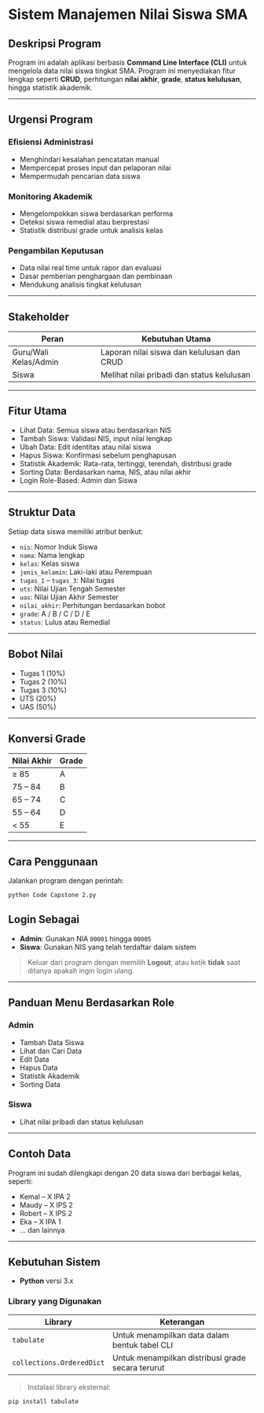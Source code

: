 
# Sistem Manajemen Nilai Siswa SMA

## Deskripsi Program

Program ini adalah aplikasi berbasis **Command Line Interface (CLI)** untuk mengelola data nilai siswa tingkat SMA. Program ini menyediakan fitur lengkap seperti **CRUD**, perhitungan **nilai akhir**, **grade**, **status kelulusan**, hingga statistik akademik.

---

## Urgensi Program

### Efisiensi Administrasi
- Menghindari kesalahan pencatatan manual
- Mempercepat proses input dan pelaporan nilai
- Mempermudah pencarian data siswa

### Monitoring Akademik
- Mengelompokkan siswa berdasarkan performa
- Deteksi siswa remedial atau berprestasi
- Statistik distribusi grade untuk analisis kelas

### Pengambilan Keputusan
- Data nilai real time untuk rapor dan evaluasi
- Dasar pemberian penghargaan dan pembinaan
- Mendukung analisis tingkat kelulusan

---

## Stakeholder

| Peran                 | Kebutuhan Utama                                          |
|-----------------------|----------------------------------------------------------|
| Guru/Wali Kelas/Admin | Laporan nilai siswa dan kelulusan dan CRUD               | 
| Siswa                 | Melihat nilai pribadi dan status kelulusan               |

---

## Fitur Utama

- Lihat Data: Semua siswa atau berdasarkan NIS
- Tambah Siswa: Validasi NIS, input nilai lengkap
- Ubah Data: Edit identitas atau nilai siswa
- Hapus Siswa: Konfirmasi sebelum penghapusan
- Statistik Akademik: Rata-rata, tertinggi, terendah, distribusi grade
- Sorting Data: Berdasarkan nama, NIS, atau nilai akhir
- Login Role-Based: Admin dan Siswa

---

## Struktur Data

Setiap data siswa memiliki atribut berikut:

- `nis`: Nomor Induk Siswa  
- `nama`: Nama lengkap  
- `kelas`: Kelas siswa  
- `jenis_kelamin`: Laki-laki atau Perempuan  
- `tugas_1` – `tugas_3`: Nilai tugas  
- `uts`: Nilai Ujian Tengah Semester  
- `uas`: Nilai Ujian Akhir Semester  
- `nilai_akhir`: Perhitungan berdasarkan bobot  
- `grade`: A / B / C / D / E  
- `status`: Lulus atau Remedial  

---

## Bobot Nilai

- Tugas 1 (10%)  
- Tugas 2 (10%)  
- Tugas 3 (10%)  
- UTS (20%)  
- UAS (50%)  

---

## Konversi Grade

| Nilai Akhir | Grade  |
|-------------|--------|
| ≥ 85        | A      |
| 75 – 84     | B      |
| 65 – 74     | C      |
| 55 – 64     | D      |
| < 55        | E      |

---

## Cara Penggunaan

Jalankan program dengan perintah:

```bash
python Code Capstone 2.py
```

## Login Sebagai

- **Admin**: Gunakan NIA `00001` hingga `00005`  
- **Siswa**: Gunakan NIS yang telah terdaftar dalam sistem  

> Keluar dari program dengan memilih **Logout**, atau ketik **tidak** saat ditanya apakah ingin login ulang.

---

## Panduan Menu Berdasarkan Role

### Admin
- Tambah Data Siswa  
- Lihat dan Cari Data  
- Edit Data  
- Hapus Data  
- Statistik Akademik  
- Sorting Data  

### Siswa
- Lihat nilai pribadi dan status kelulusan

---

## Contoh Data

Program ini sudah dilengkapi dengan 20 data siswa dari berbagai kelas, seperti:

- Kemal – X IPA 2  
- Maudy – X IPS 2  
- Robert – X IPS 2  
- Eka – X IPA 1  
- ... dan lainnya

---

## Kebutuhan Sistem

- **Python** versi 3.x

### Library yang Digunakan

| Library                    | Keterangan                                                 |
|----------------------------|------------------------------------------------------------|
| `tabulate`                 | Untuk menampilkan data dalam bentuk tabel CLI              |
| `collections.OrderedDict`  | Untuk menampilkan distribusi grade secara terurut          |

> Instalasi library eksternal:
```bash
pip install tabulate
```

